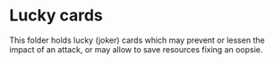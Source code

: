 # Lucky cards

This folder holds lucky (joker) cards which may prevent or lessen the impact of an attack, or may allow to save resources fixing an oopsie.
